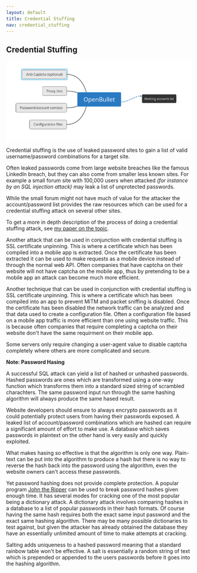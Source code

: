 ```yaml
---
layout: default
title: Credential Stuffing
nav: credential_stuffing
---
```


## Credential Stuffing

![OpenBullet Process](../imgs/openbullet.png)

Credential stuffing is the use of leaked password sites to gain a list of valid username/password combinations for a target site.

Often leaked passwords come from large website breaches like the famous LinkedIn breach, but they can also come from smaller less known sites. For example a small forum site with 100,000 users when attacked *(for instance by an SQL injection attack)* may leak a list of unprotected passwords.

While the small forum might not have much of value for the attacker the account/password list provides the raw resources which can be used for a credential stuffing attack on several other sites.

To get a more in depth description of the process of doing a credential stuffing attack, see [my paper on the topic](https://kirkins.github.io/Cyber-Crime-Micro-Course/papers/paper1.pdf).

Another attack that can be used in conjunction with credential stuffing is SSL certificate unpinning. This is where a certificate which has been compiled into a mobile app is extracted. Once the certificate has been extracted it can be used to make requests as a mobile device instead of through the normal web API. Often companies that have captcha on their website will not have captcha on the mobile app, thus by pretending to be a mobile app an attack can become much more efficient.

Another technique that can be used in conjunction with credential stuffing is SSL certificate unpinning. This is where a certificate which has been compiled into an app to prevent MiTM and packet sniffing is disabled. Once the certificate has been disabled the network traffic can be analyzed and that data used to create a configuration file. Often a configuration file based on a mobile app traffic is more efficient than one using website traffic. This is because often companies that require completing a captcha on their website don't have the same requirment on their mobile app.

Some servers only require changing a user-agent value to disable captcha completely where others are more complicated and secure.

**Note: Password Hasing**

A successful SQL attack can yield a list of hashed or unhashed passwords. Hashed passwords are ones which are transformed using a one-way function which transforms them into a standard sized string of scrambled charachters. The same password input run through the same hashing algorithm will always produce the same hased result.

Website developers should ensure to always encrypto passwords as it could potentially protect users from having their passwords exposed. A leaked list of account/password combinations which are hashed can require a significant amount of effort to make use. A database which saves passwords in plaintext on the other hand is very easily and quickly exploited.

What makes hasing so effective is that the algorithm is only one way. Plain-text can be put into the algorithm to produce a hash but there is no way to reverse the hash back into the password using the algorithm, even the website owners can't access these passwords.

Yet password hashing does not provide complete protection. A popular program [John the Ripper](https://github.com/magnumripper/JohnTheRipper) can be used to break password hashes given enough time. It has several modes for cracking one of the most popular being a dictionary attack. A dictionary attack involves comparing hashes in a database to a list of popular passwords in their hash formats. Of course having the same hash requires both the exact same input password and the exact same hashing algorithm. There may be many possible dictionaries to test against, but given the attacker has already obtained the database they have an essentially unlimited amount of time to make attempts at cracking.

Salting adds uniqueness to a hashed password meaning that a standard rainbow table won't be effective. A salt is essentially a random string of text which is prepended or appended to the users passwords before it goes into the hashing algorithm. 
